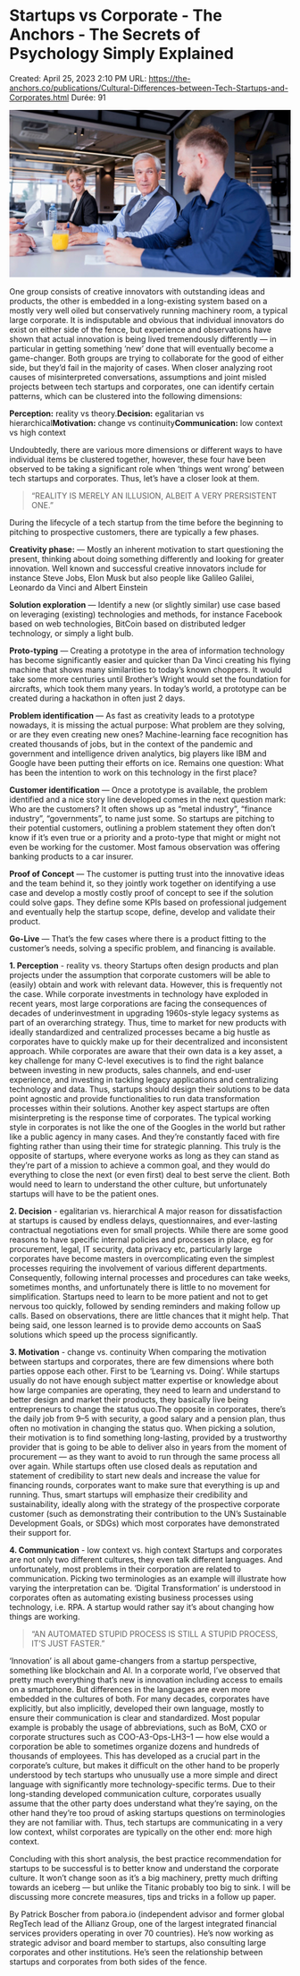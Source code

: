 # Startups vs Corporate - The Anchors - The Secrets of Psychology Simply Explained

Created: April 25, 2023 2:10 PM
URL: https://the-anchors.co/publications/Cultural-Differences-between-Tech-Startups-and-Corporates.html
Durée: 91

![Startups%20vs%20Corporate%20-%20The%20Anchors%20-%20The%20Secrets%20%207ffe043d4b704bbd90b85ff3d2cb1880/article-06.png](Startups%20vs%20Corporate%20-%20The%20Anchors%20-%20The%20Secrets%20%207ffe043d4b704bbd90b85ff3d2cb1880/article-06.png)

One group consists of creative innovators with outstanding ideas and products, the other is embedded in a long-existing system based on a mostly very well oiled but conservatively running machinery room, a typical large corporate. It is indisputable and obvious that individual innovators do exist on either side of the fence, but experience and observations have shown that actual innovation is being lived tremendously differently — in particular in getting something ‘new’ done that will eventually become a game-changer. Both groups are trying to collaborate for the good of either side, but they’d fail in the majority of cases. When closer analyzing root causes of misinterpreted conversations, assumptions and joint misled projects between tech startups and corporates, one can identify certain patterns, which can be clustered into the following dimensions:

**Perception:** reality vs theory.**Decision:** egalitarian vs hierarchical**Motivation:** change vs continuity**Communication:** low context vs high context

Undoubtedly, there are various more dimensions or different ways to have individual items be clustered together, however, these four have been observed to be taking a significant role when ‘things went wrong’ between tech startups and corporates. Thus, let’s have a closer look at them.

> 
> 
> 
> “REALITY IS MERELY AN ILLUSION, ALBEIT A VERY PRERSISTENT ONE.”
> 

During the lifecycle of a tech startup from the time before the beginning to pitching to prospective customers, there are typically a few phases.

**Creativity phase:** — 
Mostly an inherent motivation to start questioning the present, thinking about doing something differently and looking for greater innovation. Well known and successful creative innovators include for instance Steve Jobs, Elon Musk but also people like Galileo Galilei, Leonardo da Vinci and Albert Einstein

**Solution exploration** — 
Identify a new (or slightly similar) use case based on leveraging (existing) technologies and methods, for instance Facebook based on web technologies, BitCoin based on distributed ledger technology, or simply a light bulb.

**Proto-typing** — 
Creating a prototype in the area of information technology has become significantly easier and quicker than Da Vinci creating his flying machine that shows many similarities to today’s known choppers. It would take some more centuries until Brother’s Wright would set the foundation for aircrafts, which took them many years. In today’s world, a prototype can be created during a hackathon in often just 2 days.

**Problem identification** — 
As fast as creativity leads to a prototype nowadays, it is missing the actual purpose: What problem are they solving, or are they even creating new ones? Machine-learning face recognition has created thousands of jobs, but in the context of the pandemic and government and intelligence driven analytics, big players like IBM and Google have been putting their efforts on ice. Remains one question: What has been the intention to work on this technology in the first place?

**Customer identification** — 
Once a prototype is available, the problem identified and a nice story line developed comes in the next question mark: Who are the customers? It often shows up as “metal industry”, “finance industry”, “governments”, to name just some. So startups are pitching to their potential customers, outlining a problem statement they often don’t know if it’s even true or a priority and a proto-type that might or might not even be working for the customer. Most famous observation was offering banking products to a car insurer.

**Proof of Concept** — 
The customer is putting trust into the innovative ideas and the team behind it, so they jointly work together on identifying a use case and develop a mostly costly proof of concept to see if the solution could solve gaps. They define some KPIs based on professional judgement and eventually help the startup scope, define, develop and validate their product.

**Go-Live** — 
That’s the few cases where there is a product fitting to the customer’s needs, solving a specific problem, and financing is available.

**1. Perception** - reality vs. theory
 Startups often design products and plan projects under the assumption that corporate customers will be able to (easily) obtain and work with relevant data. However, this is frequently not the case. While corporate investments in technology have exploded in recent years, most large corporations are facing the consequences of decades of underinvestment in upgrading 1960s-style legacy systems as part of an overarching strategy. Thus, time to market for new products with ideally standardized and centralized processes became a big hustle as corporates have to quickly make up for their decentralized and inconsistent approach. While corporates are aware that their own data is a key asset, a key challenge for many C-level executives is to find the right balance between investing in new products, sales channels, and end-user experience, and investing in tackling legacy applications and centralizing technology and data. Thus, startups should design their solutions to be data point agnostic and provide functionalities to run data transformation processes within their solutions. Another key aspect startups are often misinterpreting is the response time of corporates. The typical working style in corporates is not like the one of the Googles in the world but rather like a public agency in many cases. And they’re constantly faced with fire fighting rather than using their time for strategic planning. This truly is the opposite of startups, where everyone works as long as they can stand as they’re part of a mission to achieve a common goal, and they would do everything to close the next (or even first) deal to best serve the client. Both would need to learn to understand the other culture, but unfortunately startups will have to be the patient ones.

**2. Decision** - egalitarian vs. hierarchical
 A major reason for dissatisfaction at startups is caused by endless delays, questionnaires, and ever-lasting contractual negotiations even for small projects. While there are some good reasons to have specific internal policies and processes in place, eg for procurement, legal, IT security, data privacy etc, particularly large corporates have become masters in overcomplicating even the simplest processes requiring the involvement of various different departments. Consequently, following internal processes and procedures can take weeks, sometimes months, and unfortunately there is little to no movement for simplification. Startups need to learn to be more patient and not to get nervous too quickly, followed by sending reminders and making follow up calls. Based on observations, there are little chances that it might help. That being said, one lesson learned is to provide demo accounts on SaaS solutions which speed up the process significantly.

**3. Motivation** - change vs. continuity
 When comparing the motivation between startups and corporates, there are few dimensions where both parties oppose each other. First to be ‘Learning vs. Doing’. While startups usually do not have enough subject matter expertise or knowledge about how large companies are operating, they need to learn and understand to better design and market their products, they basically live being entrepreneurs to change the status quo.The opposite in corporates, there’s the daily job from 9–5 with security, a good salary and a pension plan, thus often no motivation in changing the status quo. When picking a solution, their motivation is to find something long-lasting, provided by a trustworthy provider that is going to be able to deliver also in years from the moment of procurement — as they want to avoid to run through the same process all over again. While startups often use closed deals as reputation and statement of credibility to start new deals and increase the value for financing rounds, corporates want to make sure that everything is up and running. Thus, smart startups will emphasize their credibility and sustainability, ideally along with the strategy of the prospective corporate customer (such as demonstrating their contribution to the UN’s Sustainable Development Goals, or SDGs) which most corporates have demonstrated their support for.

**4. Communication** - low context vs. high context
 Startups and corporates are not only two different cultures, they even talk different languages. And unfortunately, most problems in their corporation are related to communication. Picking two terminologies as an example will illustrate how varying the interpretation can be. ‘Digital Transformation’ is understood in corporates often as automating existing business processes using technology, i.e. RPA. A startup would rather say it’s about changing how things are working.

> 
> 
> 
> “AN AUTOMATED STUPID PROCESS IS STILL A STUPID PROCESS, IT’S JUST FASTER.”
> 

‘Innovation’ is all about game-changers from a startup perspective, something like blockchain and AI. In a corporate world, I’ve observed that pretty much everything that’s new is innovation including access to emails on a smartphone. But differences in the languages are even more embedded in the cultures of both. For many decades, corporates have explicitly, but also implicitly, developed their own language, mostly to ensure their communication is clear and standardized. Most popular example is probably the usage of abbreviations, such as BoM, CXO or corporate structures such as COO-A3-Ops-LH3–1 — how else would a corporation be able to sometimes organize dozens and hundreds of thousands of employees. This has developed as a crucial part in the corporate’s culture, but makes it difficult on the other hand to be properly understood by tech startups who unusually use a more simple and direct language with significantly more technology-specific terms. Due to their long-standing developed communication culture, corporates usually assume that the other party does understand what they’re saying, on the other hand they’re too proud of asking startups questions on terminologies they are not familiar with. Thus, tech startups are communicating in a very low context, whilst corporates are typically on the other end: more high context.

Concluding with this short analysis, the best practice recommendation for startups to be successful is to better know and understand the corporate culture. It won’t change soon as it’s a big machinery, pretty much drifting towards an iceberg — but unlike the Titanic probably too big to sink. I will be discussing more concrete measures, tips and tricks in a follow up paper.

By Patrick Boscher from pabora.io (independent advisor and former global RegTech lead of the Allianz Group, one of the largest integrated financial services providers operating in over 70 countries). He’s now working as strategic advisor and board member to startups, also consulting large corporates and other institutions. He’s seen the relationship between startups and corporates from both sides of the fence.